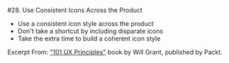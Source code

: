 #28. Use Consistent Icons Across the Product
-  Use a consistent icon style across the product
-  Don't take a shortcut by including disparate icons
-  Take the extra time to build a coherent icon style

Excerpt From: ["101 UX Principles"](https://www.packtpub.com/web-development/101-ux-principles) book by Will Grant, published by Packt.
